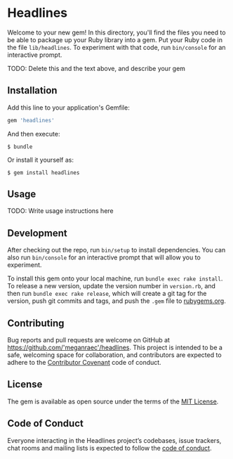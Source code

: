 # Headlines

Welcome to your new gem! In this directory, you'll find the files you need to be able to package up your Ruby library into a gem. Put your Ruby code in the file `lib/headlines`. To experiment with that code, run `bin/console` for an interactive prompt.

TODO: Delete this and the text above, and describe your gem

## Installation

Add this line to your application's Gemfile:

```ruby
gem 'headlines'
```

And then execute:

    $ bundle

Or install it yourself as:

    $ gem install headlines

## Usage

TODO: Write usage instructions here

## Development

After checking out the repo, run `bin/setup` to install dependencies. You can also run `bin/console` for an interactive prompt that will allow you to experiment.

To install this gem onto your local machine, run `bundle exec rake install`. To release a new version, update the version number in `version.rb`, and then run `bundle exec rake release`, which will create a git tag for the version, push git commits and tags, and push the `.gem` file to [rubygems.org](https://rubygems.org).

## Contributing

Bug reports and pull requests are welcome on GitHub at https://github.com/'meganraec'/headlines. This project is intended to be a safe, welcoming space for collaboration, and contributors are expected to adhere to the [Contributor Covenant](http://contributor-covenant.org) code of conduct.

## License

The gem is available as open source under the terms of the [MIT License](https://opensource.org/licenses/MIT).

## Code of Conduct

Everyone interacting in the Headlines project’s codebases, issue trackers, chat rooms and mailing lists is expected to follow the [code of conduct](https://github.com/'meganraec'/headlines/blob/master/CODE_OF_CONDUCT.md).
